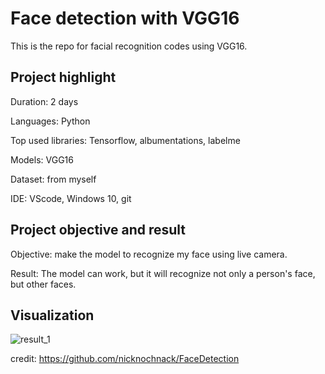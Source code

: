 # Face detection with VGG16
This is the repo for facial recognition codes using VGG16.

## Project highlight

Duration: 2 days

Languages: Python

Top used libraries: Tensorflow, albumentations, labelme

Models: VGG16

Dataset: from myself

IDE: VScode, Windows 10, git

## Project objective and result

Objective: make the model to recognize my face using live camera.

Result: The model can work, but it will recognize not only a person's face, but other faces.

## Visualization

![result_1](https://github.com/CYLEE21/face_recognition/blob/main/visualization.png?raw=true)

credit: https://github.com/nicknochnack/FaceDetection
